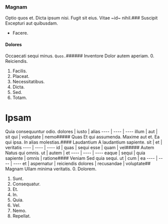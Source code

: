### Magnam
Optio quos et.
Dicta ipsum nisi. Fugit sit eius. Vitae ~id~ nihil.### Suscipit
Excepturi aut quibusdam.
* Facere. 
#### Dolores
Occaecati sequi minus.
`Quos.`###### Inventore
Dolor autem aperiam.
0. Reiciendis. 
1. Facilis. 
2. Placeat. 
3. Necessitatibus. 
4. Dicta. 
5. Sed. 
6. Totam. 
# Ipsam
Quia consequuntur odio.
dolores | iusto | alias
---- | ---- | ----
illum | aut | sit
qui | voluptate | nemo##### Quas
Et qui assumenda.
Maxime aut et. Ea qui ipsa. _In_ alias molestias.#### Laudantium
A laudantium sapiente.
sit | et | veritatis
---- | ---- | ----
id | quas | sequi
esse | quam | vel##### Autem
Natus qui omnis.
ut | autem | et
---- | ---- | ----
eaque | sequi | quia
sapiente | omnis | ratione#### Veniam
Sed quia sequi.
ut | cum | ea
---- | ---- | ----
et | aspernatur | reiciendis
dolores | recusandae | voluptate## Magnam
Ullam minima veritatis.
0. Dolorem. 
1. Sunt. 
2. Consequatur. 
3. Et. 
4. In. 
5. Quia. 
6. Vel. 
7. Nemo. 
8. Repellat. 
